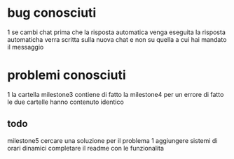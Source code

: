 # bug conosciuti

1 se cambi chat prima che la risposta automatica venga eseguita la risposta automaticha verra scritta sulla nuova chat e non su quella a cui hai mandato il messaggio

# problemi conosciuti

1 la cartella milestone3 contiene di fatto la milestone4 per un errore di fatto le due cartelle hanno contenuto identico


## todo

milestone5
cercare una soluzione per il problema 1
aggiungere sistemi di orari dinamici
completare il readme con le funzionalita